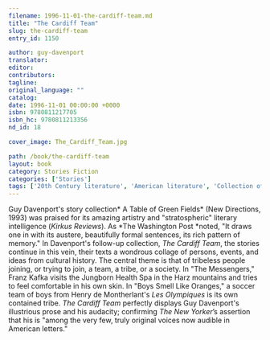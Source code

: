 ```yaml
---
filename: 1996-11-01-the-cardiff-team.md
title: "The Cardiff Team"
slug: the-cardiff-team
entry_id: 1150

author: guy-davenport
translator: 
editor: 
contributors: 
tagline: 
original_language: ""
catalog: 
date: 1996-11-01 00:00:00 +0000 
isbn: 9780811217705
isbn_hc: 9780811213356
nd_id: 18

cover_image: The_Cardiff_Team.jpg

path: /book/the-cardiff-team
layout: book
category: Stories Fiction
categories: ['Stories']
tags: ['20th Century literature', 'American literature', 'Collection of Stories', 'Culture and Society', 'Self Discovery']
---
```

Guy Davenport's story collection* A Table of Green Fields* (New Directions, 1993) was praised for its amazing artistry and "stratospheric" literary intelligence (*Kirkus Reviews*). As *The Washington Post *noted, "It draws one in with its austere, beautifully formal sentences, its rich pattern of memory." In Davenport's follow-up collection, *The Cardiff Team*, the stories continue in this vein, their texts a wondrous collage of persons, events, and ideas from cultural history. The central theme is that of tribeless people joining, or trying to join, a team, a tribe, or a society. In "The Messengers," Franz Kafka visits the Jungborn Health Spa in the Harz mountains and tries to feel comfortable in his own skin. In "Boys Smell Like Oranges," a soccer team of boys from Henry de Montherlant's *Les Olympiques* is its own contained tribe. *The Cardiff Team* perfectly displays Guy Davenport's illustrious prose and his audacity; confirming *The New Yorker*’s assertion that his is "among the very few, truly original voices now audible in American letters."





